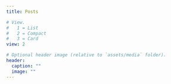 ```yaml
---
title: Posts

# View.
#   1 = List
#   2 = Compact
#   3 = Card
view: 2

# Optional header image (relative to `assets/media` folder).
header:
  caption: ""
  image: ""
---
```

